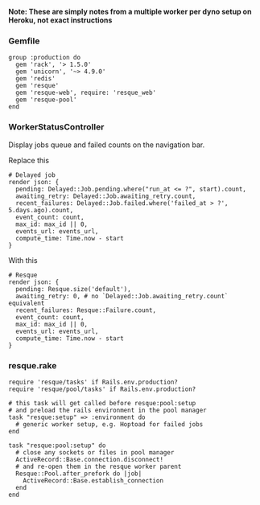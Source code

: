 **Note: These are simply notes from a multiple worker per dyno setup on Heroku, not exact instructions**

### Gemfile
    group :production do
      gem 'rack', '> 1.5.0'
      gem 'unicorn', '~> 4.9.0'
      gem 'redis'
      gem 'resque'
      gem 'resque-web', require: 'resque_web'
      gem 'resque-pool'
    end

### WorkerStatusController
Display jobs queue and failed counts on the navigation bar.

Replace this

    # Delayed job
    render json: {
      pending: Delayed::Job.pending.where("run_at <= ?", start).count,
      awaiting_retry: Delayed::Job.awaiting_retry.count,
      recent_failures: Delayed::Job.failed.where('failed_at > ?', 5.days.ago).count,
      event_count: count,
      max_id: max_id || 0,
      events_url: events_url,
      compute_time: Time.now - start
    }

With this

    # Resque
    render json: {
      pending: Resque.size('default'),
      awaiting_retry: 0, # no `Delayed::Job.awaiting_retry.count` equivalent
      recent_failures: Resque::Failure.count,
      event_count: count,
      max_id: max_id || 0,
      events_url: events_url,
      compute_time: Time.now - start
    }


### resque.rake
    require 'resque/tasks' if Rails.env.production?
    require 'resque/pool/tasks' if Rails.env.production?

    # this task will get called before resque:pool:setup
    # and preload the rails environment in the pool manager
    task "resque:setup" => :environment do
      # generic worker setup, e.g. Hoptoad for failed jobs
    end

    task "resque:pool:setup" do
      # close any sockets or files in pool manager
      ActiveRecord::Base.connection.disconnect!
      # and re-open them in the resque worker parent
      Resque::Pool.after_prefork do |job|
        ActiveRecord::Base.establish_connection
      end
    end